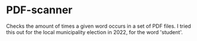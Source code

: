 # PDF-scanner
Checks the amount of times a given word occurs in a set of PDF files. I tried this out for the local municipality election in 2022, for the word 'student'.
